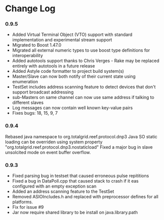 Change Log
==============

### 0.9.5 ###
- Added Virtual Terminal Object (VTO) support with standard implementation and experimental stream support
- Migrated to Boost 1.47.0
- Migrated all external numeric types to use boost type definitions for interoperability
- Added autotools support thanks to Chris Verges - Rake may be replaced entirely with autotools in a future release
- Added Astyle code formatter to project build system(s)
- Master/Slave can now both notify of their current state using enumeration
- TestSet includes address scanning feature to detect devices that don't support broadcast addressing
- sub-Masters on same channel can now use same address if talking to different slaves
- Log messages can now contain well known key-value pairs
- Fixes bugs: 18, 15, 9, 7

### 0.9.4 ###
Rebased java namespace to org.totalgrid.reef.protocol.dnp3
Java SO static loading can be overriden using system property "org.totalgrid.reef.protocol.dnp3.nostaticload"
Fixed a major bug in slave unsolcited mode on event buffer overflow.


### 0.9.3 ###
- Fixed parsing bug in testset that caused erroneous pulse repititions
- Fixed a bug in DataPoll.cpp that caused stack to crash if it eas configured with an empty exception scan
- Added an address scanning feature to the TestSet
- Removed ASIOIncludes.h and replaced with preprocessor defines for all platforms.
- Fix for issue #9
- Jar now require shared library to be install on java.library.path



